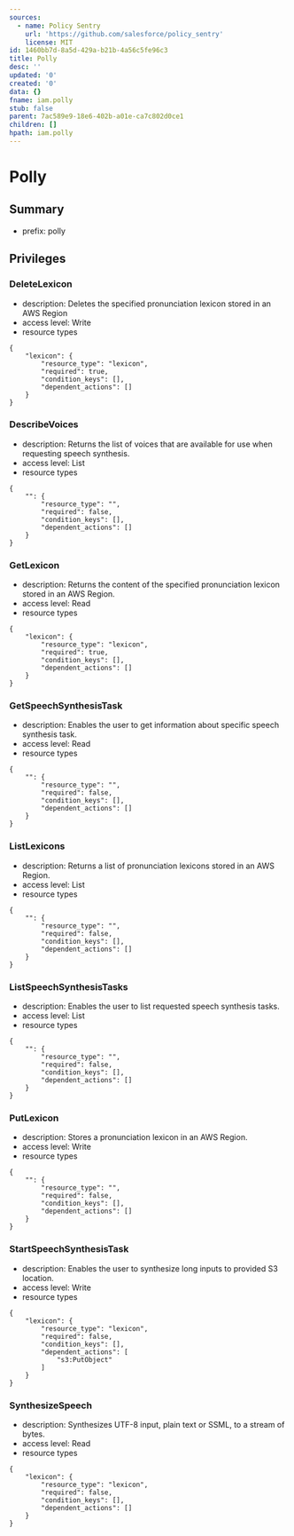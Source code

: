 ```yaml
---
sources:
  - name: Policy Sentry
    url: 'https://github.com/salesforce/policy_sentry'
    license: MIT
id: 1460bb7d-8a5d-429a-b21b-4a56c5fe96c3
title: Polly
desc: ''
updated: '0'
created: '0'
data: {}
fname: iam.polly
stub: false
parent: 7ac589e9-18e6-402b-a01e-ca7c802d0ce1
children: []
hpath: iam.polly
---
```

# Polly

## Summary

- prefix: polly

## Privileges

### DeleteLexicon

- description: Deletes the specified pronunciation lexicon stored in an AWS Region
- access level: Write
- resource types

```
{
    "lexicon": {
        "resource_type": "lexicon",
        "required": true,
        "condition_keys": [],
        "dependent_actions": []
    }
}
```

### DescribeVoices

- description: Returns the list of voices that are available for use when requesting speech synthesis.
- access level: List
- resource types

```
{
    "": {
        "resource_type": "",
        "required": false,
        "condition_keys": [],
        "dependent_actions": []
    }
}
```

### GetLexicon

- description: Returns the content of the specified pronunciation lexicon stored in an AWS Region.
- access level: Read
- resource types

```
{
    "lexicon": {
        "resource_type": "lexicon",
        "required": true,
        "condition_keys": [],
        "dependent_actions": []
    }
}
```

### GetSpeechSynthesisTask

- description: Enables the user to get information about specific speech synthesis task.
- access level: Read
- resource types

```
{
    "": {
        "resource_type": "",
        "required": false,
        "condition_keys": [],
        "dependent_actions": []
    }
}
```

### ListLexicons

- description: Returns a list of pronunciation lexicons stored in an AWS Region.
- access level: List
- resource types

```
{
    "": {
        "resource_type": "",
        "required": false,
        "condition_keys": [],
        "dependent_actions": []
    }
}
```

### ListSpeechSynthesisTasks

- description: Enables the user to list requested speech synthesis tasks.
- access level: List
- resource types

```
{
    "": {
        "resource_type": "",
        "required": false,
        "condition_keys": [],
        "dependent_actions": []
    }
}
```

### PutLexicon

- description: Stores a pronunciation lexicon in an AWS Region.
- access level: Write
- resource types

```
{
    "": {
        "resource_type": "",
        "required": false,
        "condition_keys": [],
        "dependent_actions": []
    }
}
```

### StartSpeechSynthesisTask

- description: Enables the user to synthesize long inputs to provided S3 location.
- access level: Write
- resource types

```
{
    "lexicon": {
        "resource_type": "lexicon",
        "required": false,
        "condition_keys": [],
        "dependent_actions": [
            "s3:PutObject"
        ]
    }
}
```

### SynthesizeSpeech

- description: Synthesizes UTF-8 input, plain text or SSML, to a stream of bytes.
- access level: Read
- resource types

```
{
    "lexicon": {
        "resource_type": "lexicon",
        "required": false,
        "condition_keys": [],
        "dependent_actions": []
    }
}
```
